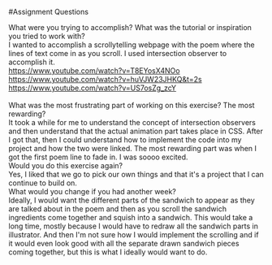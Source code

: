 #Assignment Questions

What were you trying to accomplish? What was the tutorial or inspiration you tried to work with?<br>
I wanted to accomplish a scrollytelling webpage with the poem where the lines of text come in as you scroll. I used intersection observer to accomplish it.<br>
https://www.youtube.com/watch?v=T8EYosX4NOo <br>
https://www.youtube.com/watch?v=huVJW23JHKQ&t=2s <br>
https://www.youtube.com/watch?v=US7osZg_zcY <br>
<br>
What was the most frustrating part of working on this exercise? The most rewarding?<br>
It took a while for me to understand the concept of intersection observers and then understand that the actual animation part takes place in CSS. After I got that, then I could understand how to implement the code into my project and how the two were linked. The most rewarding part was when I got the first poem line to fade in. I was soooo excited. <br>
Would you do this exercise again? <br>
Yes, I liked that we go to pick our own things and that it's a project that I can continue to build on. <br>
What would you change if you had another week?<br>
Ideally, I would want the different parts of the sandwich to appear as they are talked about in the poem and then as you scroll the sandwich ingredients come together and squish into a sandwich. This would take a long time, mostly because I would have to redraw all the sandwich parts in illustrator. And then I'm not sure how I would implement the scrolling and if it would even look good with all the separate drawn sandwich pieces coming together, but this is what I ideally would want to do.
